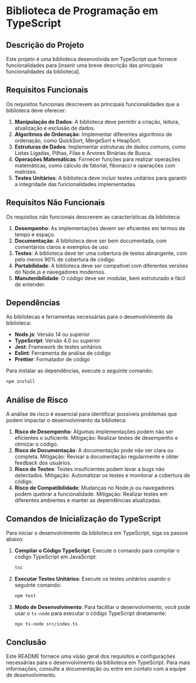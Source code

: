 # Biblioteca de Programação em TypeScript

## Descrição do Projeto
Este projeto é uma biblioteca desenvolvida em TypeScript que fornece funcionalidades para [inserir uma breve descrição das principais funcionalidades da biblioteca].

## Requisitos Funcionais
Os requisitos funcionais descrevem as principais funcionalidades que a biblioteca deve oferecer:

1. **Manipulação de Dados**: A biblioteca deve permitir a criação, leitura, atualização e exclusão de dados.
2. **Algoritmos de Ordenação**: Implementar diferentes algoritmos de ordenação, como QuickSort, MergeSort e HeapSort.
3. **Estruturas de Dados**: Implementar estruturas de dados comuns, como Listas Ligadas, Pilhas, Filas e Árvores Binárias de Busca.
4. **Operações Matemáticas**: Fornecer funções para realizar operações matemáticas, como cálculo de fatorial, fibonacci e operações com matrizes.
5. **Testes Unitários**: A biblioteca deve incluir testes unitários para garantir a integridade das funcionalidades implementadas.

## Requisitos Não Funcionais
Os requisitos não funcionais descrevem as características da biblioteca:

1. **Desempenho**: As implementações devem ser eficientes em termos de tempo e espaço.
2. **Documentação**: A biblioteca deve ser bem documentada, com comentários claros e exemplos de uso.
3. **Testes**: A biblioteca deve ter uma cobertura de testes abrangente, com pelo menos 90% de cobertura de código.
4. **Portabilidade**: A biblioteca deve ser compatível com diferentes versões do Node.js e navegadores modernos.
5. **Manutenibilidade**: O código deve ser modular, bem estruturado e fácil de entender.

## Dependências
As bibliotecas e ferramentas necessárias para o desenvolvimento da biblioteca:

- **Node.js**: Versão 14 ou superior
- **TypeScript**: Versão 4.0 ou superior
- **Jest**: Framework de testes unitários
- **Eslint**: Ferramenta de análise de código
- **Prettier**: Formatador de código

Para instalar as dependências, execute o seguinte comando:

```bash
npm install
```

## Análise de Risco
A análise de risco é essencial para identificar possíveis problemas que podem impactar o desenvolvimento da biblioteca:

1. **Risco de Desempenho**: Algumas implementações podem não ser eficientes o suficiente. Mitigação: Realizar testes de desempenho e otimizar o código.
2. **Risco de Documentação**: A documentação pode não ser clara ou completa. Mitigação: Revisar a documentação regularmente e obter feedback dos usuários.
3. **Risco de Testes**: Testes insuficientes podem levar a bugs não detectados. Mitigação: Automatizar os testes e monitorar a cobertura de código.
4. **Risco de Compatibilidade**: Mudanças no Node.js ou navegadores podem quebrar a funcionalidade. Mitigação: Realizar testes em diferentes ambientes e manter as dependências atualizadas.

## Comandos de Inicialização do TypeScript
Para iniciar o desenvolvimento da biblioteca em TypeScript, siga os passos abaixo:

1. **Compilar o Código TypeScript**: Execute o comando para compilar o código TypeScript em JavaScript:

   ```bash
   tsc
   ```

2. **Executar Testes Unitários**: Execute os testes unitários usando o seguinte comando:

   ```bash
   npm test
   ```

3. **Modo de Desenvolvimento**: Para facilitar o desenvolvimento, você pode usar o `ts-node` para executar o código TypeScript diretamente:

   ```bash
   npx ts-node src/index.ts
   ```

## Conclusão
Este README fornece uma visão geral dos requisitos e configurações necessárias para o desenvolvimento da biblioteca em TypeScript. Para mais informações, consulte a documentação ou entre em contato com a equipe de desenvolvimento.
